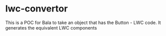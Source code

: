# lwc-convertor
This is a POC for Bala to take an object that has the Button - LWC code. It generates the equivalent LWC components
